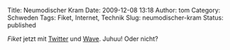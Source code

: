Title: Neumodischer Kram
Date: 2009-12-08 13:18
Author: tom
Category: Schweden
Tags: Fiket, Internet, Technik
Slug: neumodischer-kram
Status: published

*Fiket* jetzt mit [Twitter](http://www.fiket.de/twitter/) und
[Wave](http://www.fiket.de/wave/). Juhuu! Oder nicht?

